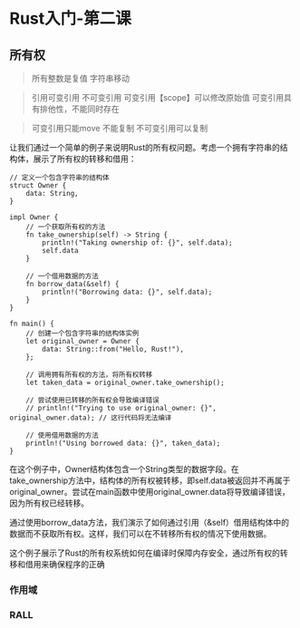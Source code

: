 # Rust入门-第二课
## 所有权
>所有整数是复值 字符串移动

>引用可变引用 不可变引用 可变引用【scope】可以修改原始值
>可变引用具有排他性，不能同时存在

> 可变引用只能move 不能复制
> 不可变引用可以复制

让我们通过一个简单的例子来说明Rust的所有权问题。考虑一个拥有字符串的结构体，展示了所有权的转移和借用：
``````
// 定义一个包含字符串的结构体
struct Owner {
    data: String,
}

impl Owner {
    // 一个获取所有权的方法
    fn take_ownership(self) -> String {
        println!("Taking ownership of: {}", self.data);
        self.data
    }

    // 一个借用数据的方法
    fn borrow_data(&self) {
        println!("Borrowing data: {}", self.data);
    }
}

fn main() {
    // 创建一个包含字符串的结构体实例
    let original_owner = Owner {
        data: String::from("Hello, Rust!"),
    };

    // 调用拥有所有权的方法，将所有权转移
    let taken_data = original_owner.take_ownership();

    // 尝试使用已转移的所有权会导致编译错误
    // println!("Trying to use original_owner: {}", original_owner.data); // 这行代码将无法编译

    // 使用借用数据的方法
    println!("Using borrowed data: {}", taken_data);
}

``````
在这个例子中，Owner结构体包含一个String类型的数据字段。在take_ownership方法中，结构体的所有权被转移，即self.data被返回并不再属于original_owner。尝试在main函数中使用original_owner.data将导致编译错误，因为所有权已经转移。

通过使用borrow_data方法，我们演示了如何通过引用（&self）借用结构体中的数据而不获取所有权。这样，我们可以在不转移所有权的情况下使用数据。

这个例子展示了Rust的所有权系统如何在编译时保障内存安全，通过所有权的转移和借用来确保程序的正确

### 作用域
### RALL
